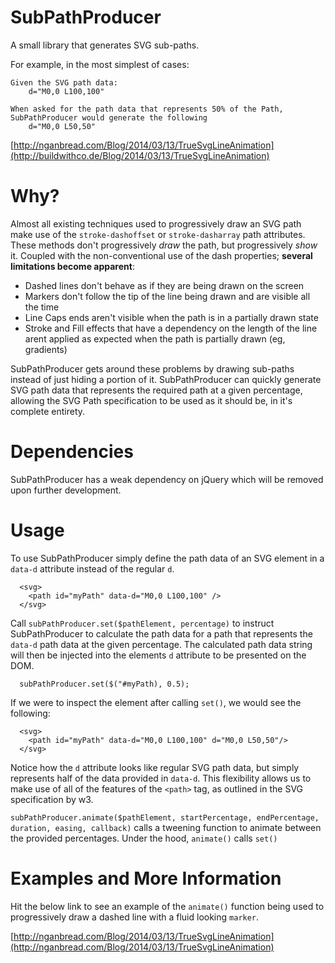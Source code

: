 SubPathProducer
===============

A small library that generates SVG sub-paths.

For example, in the most simplest of cases:

    Given the SVG path data: 
        d="M0,0 L100,100"
        
    When asked for the path data that represents 50% of the Path, SubPathProducer would generate the following
        d="M0,0 L50,50"

[http://nganbread.com/Blog/2014/03/13/TrueSvgLineAnimation](http://buildwithco.de/Blog/2014/03/13/TrueSvgLineAnimation)


Why?
==============

Almost all existing techniques used to progressively draw an SVG path make use of the `stroke-dashoffset` or `stroke-dasharray` path attributes. These methods don't progressively *draw* the path, but progressively *show* it. Coupled with the non-conventional use of the dash properties; **several limitations become apparent**:

* Dashed lines don't behave as if they are being drawn on the screen
* Markers don't follow the tip of the line being drawn and are visible all the time
* Line Caps ends aren't visible when the path is in a partially drawn state
* Stroke and Fill effects that have a dependency on the length of the line arent applied as expected when the path is partially drawn (eg, gradients)

SubPathProducer gets around these problems by drawing sub-paths instead of just hiding a portion of it. SubPathProducer can quickly generate SVG path data that represents the required path at a given percentage, allowing the SVG Path specification to be used as it should be, in it's complete entirety.


Dependencies
===============

SubPathProducer has a weak dependency on jQuery which will be removed upon further development.

Usage
==============


To use SubPathProducer simply define the path data of an SVG <Path> element in a `data-d` attribute instead of the regular `d`. 


    
      <svg>
        <path id="myPath" data-d="M0,0 L100,100" />
      </svg>



Call `subPathProducer.set($pathElement, percentage)` to instruct SubPathProducer to calculate the path data for a path that represents the `data-d` path data at the given percentage. The calculated path data string will then be injected into the elements `d` attribute to be presented on the DOM. 

      subPathProducer.set($("#myPath), 0.5);

If we were to inspect the element after calling `set()`, we would see the following:

      <svg>
        <path id="myPath" data-d="M0,0 L100,100" d="M0,0 L50,50"/>
      </svg>
      
Notice how the `d` attribute looks like regular SVG path data, but simply represents half of the data provided in `data-d`. This flexibility allows us to make use of all of the features of the `<path>` tag, as outlined in the SVG specification by w3.


`subPathProducer.animate($pathElement, startPercentage, endPercentage, duration, easing, callback)` calls a tweening function to animate between the provided percentages. Under the hood, `animate()` calls `set()`

Examples and More Information
============
Hit the below link to see an example of the `animate()` function being used to progressively draw a dashed line with a fluid looking `marker`. 

[http://nganbread.com/Blog/2014/03/13/TrueSvgLineAnimation](http://nganbread.com/Blog/2014/03/13/TrueSvgLineAnimation)
